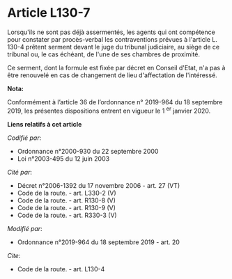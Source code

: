# Article L130-7

Lorsqu'ils ne sont pas déjà assermentés, les agents qui ont compétence pour constater par procès-verbal les contraventions
prévues à l'article L. 130-4 prêtent serment devant le juge du tribunal judiciaire, au siège de ce tribunal ou, le cas
échéant, de l'une de ses chambres de proximité.

Ce serment, dont la formule est fixée par décret en Conseil d'Etat, n'a pas à être renouvelé en cas de changement de lieu
d'affectation de l'intéressé.

**Nota:**

Conformément à l’article 36 de l’ordonnance n° 2019-964 du 18 septembre 2019, les présentes dispositions entrent en vigueur
le 1
  <sup>er</sup> janvier 2020.

**Liens relatifs à cet article**

_Codifié par_:

  - Ordonnance n°2000-930 du 22 septembre 2000
  - Loi n°2003-495 du 12 juin 2003

_Cité par_:

  - Décret n°2006-1392 du 17 novembre 2006 - art. 27 (VT)
  - Code de la route. - art. L330-2 (V)
  - Code de la route. - art. R130-8 (V)
  - Code de la route. - art. R130-9 (V)
  - Code de la route. - art. R330-3 (V)

_Modifié par_:

  - Ordonnance n°2019-964 du 18 septembre 2019 - art. 20

_Cite_:

  - Code de la route. - art. L130-4

